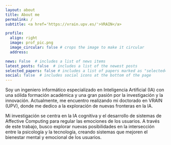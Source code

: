 ```yaml
---
layout: about
title: About me
permalink: /
subtitle: <a href='https://vrain.upv.es/'>VRAIN</a>

profile:
  align: right
  image: prof_pic.png
  image_circular: false # crops the image to make it circular
  address:

news: False  # includes a list of news items
latest_posts: false  # includes a list of the newest posts
selected_papers: false # includes a list of papers marked as "selected={true}"
social: false  # includes social icons at the bottom of the page
---
```


Soy un ingeniero informático especializado en Inteligencia Artificial (IA) con una sólida formación académica y una gran pasión por la investigación y la innovación. Actualmente, me encuentro realizando mi doctorado en VRAIN (UPV), donde me dedico a la exploración de nuevas fronteras en la IA.

Mi investigación se centra en la IA cognitiva y el desarrollo de sistemas de Affective Computing para regular las emociones de los usuarios. A través de este trabajo, busco explorar nuevas posibilidades en la intersección entre la psicología y la tecnología, creando sistemas que mejoren el bienestar mental y emocional de los usuarios.


